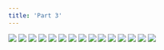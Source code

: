```yaml
---
title: 'Part 3'
---
```


![](images/the-thing-in-the-water/part-3/ht001.png)
![](images/the-thing-in-the-water/part-3/ht002.png)
![](images/the-thing-in-the-water/part-3/ht003.png)
![](images/the-thing-in-the-water/part-3/ht004.png)
![](images/the-thing-in-the-water/part-3/ht005.png)
![](images/the-thing-in-the-water/part-3/ht006.png)
![](images/the-thing-in-the-water/part-3/ht007.png)
![](images/the-thing-in-the-water/part-3/ht008.png)
![](images/the-thing-in-the-water/part-3/ht009.png)
![](images/the-thing-in-the-water/part-3/ht010.png)
![](images/the-thing-in-the-water/part-3/ht011.png)
![](images/the-thing-in-the-water/part-3/ht012.png)
![](images/the-thing-in-the-water/part-3/ht013.png)
![](images/the-thing-in-the-water/part-3/ht014.png)
![](images/the-thing-in-the-water/part-3/ht015.png)